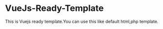 # VueJs-Ready-Template
This is Vuejs ready template.You can use this like default html,php template.
